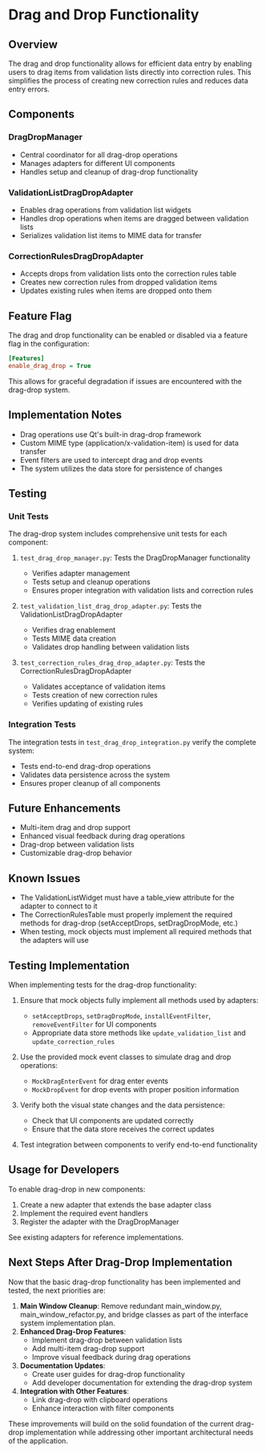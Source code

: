 # Drag and Drop Functionality

## Overview
The drag and drop functionality allows for efficient data entry by enabling users to drag items from validation lists directly into correction rules. This simplifies the process of creating new correction rules and reduces data entry errors.

## Components

### DragDropManager
- Central coordinator for all drag-drop operations
- Manages adapters for different UI components
- Handles setup and cleanup of drag-drop functionality

### ValidationListDragDropAdapter
- Enables drag operations from validation list widgets
- Handles drop operations when items are dragged between validation lists
- Serializes validation list items to MIME data for transfer

### CorrectionRulesDragDropAdapter
- Accepts drops from validation lists onto the correction rules table
- Creates new correction rules from dropped validation items
- Updates existing rules when items are dropped onto them

## Feature Flag
The drag and drop functionality can be enabled or disabled via a feature flag in the configuration:

```ini
[Features]
enable_drag_drop = True
```

This allows for graceful degradation if issues are encountered with the drag-drop system.

## Implementation Notes
- Drag operations use Qt's built-in drag-drop framework
- Custom MIME type (application/x-validation-item) is used for data transfer
- Event filters are used to intercept drag and drop events
- The system utilizes the data store for persistence of changes

## Testing

### Unit Tests
The drag-drop system includes comprehensive unit tests for each component:

1. `test_drag_drop_manager.py`: Tests the DragDropManager functionality
   - Verifies adapter management
   - Tests setup and cleanup operations
   - Ensures proper integration with validation lists and correction rules

2. `test_validation_list_drag_drop_adapter.py`: Tests the ValidationListDragDropAdapter
   - Verifies drag enablement
   - Tests MIME data creation
   - Validates drop handling between validation lists

3. `test_correction_rules_drag_drop_adapter.py`: Tests the CorrectionRulesDragDropAdapter
   - Validates acceptance of validation items
   - Tests creation of new correction rules
   - Verifies updating of existing rules

### Integration Tests
The integration tests in `test_drag_drop_integration.py` verify the complete system:
   - Tests end-to-end drag-drop operations
   - Validates data persistence across the system
   - Ensures proper cleanup of all components

## Future Enhancements
- Multi-item drag and drop support
- Enhanced visual feedback during drag operations
- Drag-drop between validation lists
- Customizable drag-drop behavior

## Known Issues
- The ValidationListWidget must have a table_view attribute for the adapter to connect to it
- The CorrectionRulesTable must properly implement the required methods for drag-drop (setAcceptDrops, setDragDropMode, etc.)
- When testing, mock objects must implement all required methods that the adapters will use

## Testing Implementation
When implementing tests for the drag-drop functionality:

1. Ensure that mock objects fully implement all methods used by adapters:
   - `setAcceptDrops`, `setDragDropMode`, `installEventFilter`, `removeEventFilter` for UI components
   - Appropriate data store methods like `update_validation_list` and `update_correction_rules`

2. Use the provided mock event classes to simulate drag and drop operations:
   - `MockDragEnterEvent` for drag enter events
   - `MockDropEvent` for drop events with proper position information

3. Verify both the visual state changes and the data persistence:
   - Check that UI components are updated correctly
   - Ensure that the data store receives the correct updates

4. Test integration between components to verify end-to-end functionality

## Usage for Developers
To enable drag-drop in new components:
1. Create a new adapter that extends the base adapter class
2. Implement the required event handlers
3. Register the adapter with the DragDropManager

See existing adapters for reference implementations.

## Next Steps After Drag-Drop Implementation

Now that the basic drag-drop functionality has been implemented and tested, the next priorities are:

1. **Main Window Cleanup**: Remove redundant main_window.py, main_window_refactor.py, and bridge classes as part of the interface system implementation plan.
2. **Enhanced Drag-Drop Features**: 
   - Implement drag-drop between validation lists
   - Add multi-item drag-drop support
   - Improve visual feedback during drag operations
3. **Documentation Updates**:
   - Create user guides for drag-drop functionality
   - Add developer documentation for extending the drag-drop system
4. **Integration with Other Features**:
   - Link drag-drop with clipboard operations
   - Enhance interaction with filter components

These improvements will build on the solid foundation of the current drag-drop implementation while addressing other important architectural needs of the application. 